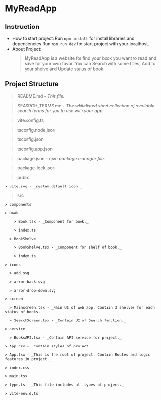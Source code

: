 # MyReadApp

## Instruction
- How to start project:
  Run `npm install` for install libraries and dependencies
  Run `npm run dev` for start project with your localhost.
- About Project:
  > MyReadApp is a website for find your book you want to read and save for your own favor.
  > You can Search with some titles, Add to your shelve and Update status of book.

## Project Structure
  > README.md - _This file._

  > SEASRCH_TERMS.md - _The whitelisted short collection of available search terms for you to use with your app._

  > vite.config.ts

  > tsconfig.node.json

  > tsconfig.json

  > tsconfig.app.json

  > package.json - _npm package manager file._

  > package-lock.json

  > public

    > vite.svg - _system default icon._
    
  > src

    > components

    > Book

        > Book.tsx - _Component for book._

        > index.ts

      > BookShelve

        > BookShelve.tsx - _Component for shelf of book._

        > index.ts

    > icons

      > add.svg

      > arror-back.svg

      > arror-drop-down.svg

    > screen

      > Mainscreen.tsx - _Main UI of web app. Contain 3 shelves for each status of books._

      > SearchScreen.tsx - _Contain UI of Search function._

    > service

      > BooksAPI.tsx - _Contain API service for project._

    > App.css - _Contain styles of project._

    > App.tsx - _This is the root of project. Contain Routes and logic features in project._

    > index.css

    > main.tsx

    > type.ts - _This file includes all types of project._

    > vite-env.d.ts
